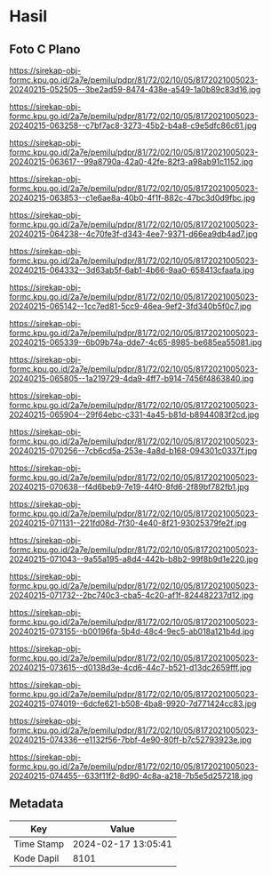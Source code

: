 # Hasil

## Foto C Plano

https://sirekap-obj-formc.kpu.go.id/2a7e/pemilu/pdpr/81/72/02/10/05/8172021005023-20240215-052505--3be2ad59-8474-438e-a549-1a0b89c83d16.jpg

https://sirekap-obj-formc.kpu.go.id/2a7e/pemilu/pdpr/81/72/02/10/05/8172021005023-20240215-063258--c7bf7ac8-3273-45b2-b4a8-c9e5dfc86c61.jpg

https://sirekap-obj-formc.kpu.go.id/2a7e/pemilu/pdpr/81/72/02/10/05/8172021005023-20240215-063617--99a8790a-42a0-42fe-82f3-a98ab91c1152.jpg

https://sirekap-obj-formc.kpu.go.id/2a7e/pemilu/pdpr/81/72/02/10/05/8172021005023-20240215-063853--c1e6ae8a-40b0-4f1f-882c-47bc3d0d9fbc.jpg

https://sirekap-obj-formc.kpu.go.id/2a7e/pemilu/pdpr/81/72/02/10/05/8172021005023-20240215-064238--4c70fe3f-d343-4ee7-9371-d66ea9db4ad7.jpg

https://sirekap-obj-formc.kpu.go.id/2a7e/pemilu/pdpr/81/72/02/10/05/8172021005023-20240215-064332--3d63ab5f-6ab1-4b66-9aa0-658413cfaafa.jpg

https://sirekap-obj-formc.kpu.go.id/2a7e/pemilu/pdpr/81/72/02/10/05/8172021005023-20240215-065142--1cc7ed81-5cc9-46ea-9ef2-3fd340b5f0c7.jpg

https://sirekap-obj-formc.kpu.go.id/2a7e/pemilu/pdpr/81/72/02/10/05/8172021005023-20240215-065339--6b09b74a-dde7-4c65-8985-be685ea55081.jpg

https://sirekap-obj-formc.kpu.go.id/2a7e/pemilu/pdpr/81/72/02/10/05/8172021005023-20240215-065805--1a219729-4da9-4ff7-b914-7456f4863840.jpg

https://sirekap-obj-formc.kpu.go.id/2a7e/pemilu/pdpr/81/72/02/10/05/8172021005023-20240215-065904--29f64ebc-c331-4a45-b81d-b8944083f2cd.jpg

https://sirekap-obj-formc.kpu.go.id/2a7e/pemilu/pdpr/81/72/02/10/05/8172021005023-20240215-070256--7cb6cd5a-253e-4a8d-b168-094301c0337f.jpg

https://sirekap-obj-formc.kpu.go.id/2a7e/pemilu/pdpr/81/72/02/10/05/8172021005023-20240215-070638--f4d6beb9-7e19-44f0-8fd6-2f89bf782fb1.jpg

https://sirekap-obj-formc.kpu.go.id/2a7e/pemilu/pdpr/81/72/02/10/05/8172021005023-20240215-071131--221fd08d-7f30-4e40-8f21-93025379fe2f.jpg

https://sirekap-obj-formc.kpu.go.id/2a7e/pemilu/pdpr/81/72/02/10/05/8172021005023-20240215-071043--9a55a195-a8d4-442b-b8b2-99f8b9d1e220.jpg

https://sirekap-obj-formc.kpu.go.id/2a7e/pemilu/pdpr/81/72/02/10/05/8172021005023-20240215-071732--2bc740c3-cba5-4c20-af1f-824482237d12.jpg

https://sirekap-obj-formc.kpu.go.id/2a7e/pemilu/pdpr/81/72/02/10/05/8172021005023-20240215-073155--b00196fa-5b4d-48c4-9ec5-ab018a121b4d.jpg

https://sirekap-obj-formc.kpu.go.id/2a7e/pemilu/pdpr/81/72/02/10/05/8172021005023-20240215-073615--d0138d3e-4cd6-44c7-b521-d13dc2659fff.jpg

https://sirekap-obj-formc.kpu.go.id/2a7e/pemilu/pdpr/81/72/02/10/05/8172021005023-20240215-074019--6dcfe621-b508-4ba8-9920-7d771424cc83.jpg

https://sirekap-obj-formc.kpu.go.id/2a7e/pemilu/pdpr/81/72/02/10/05/8172021005023-20240215-074336--e1132f56-7bbf-4e90-80ff-b7c52793923e.jpg

https://sirekap-obj-formc.kpu.go.id/2a7e/pemilu/pdpr/81/72/02/10/05/8172021005023-20240215-074455--633f11f2-8d90-4c8a-a218-7b5e5d257218.jpg


## Metadata

| Key        | Value               |
| ---------- | ------------------- |
| Time Stamp | 2024-02-17 13:05:41 |
| Kode Dapil | 8101                |



